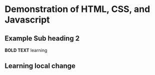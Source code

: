 # Demonstration of HTML, CSS, and Javascript

## Example Sub heading 2

**BOLD TEXT**
learning

## Learning local change
